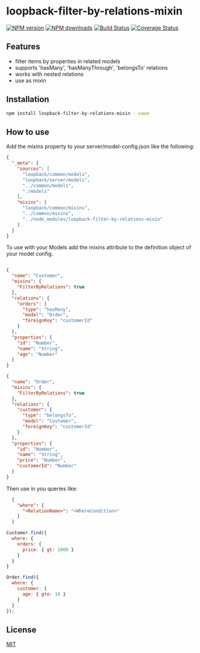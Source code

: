 # loopback-filter-by-relations-mixin
[![NPM version][npm-image]][npm-url] [![NPM downloads][npm-downloads-image]][npm-downloads-url]
[![Build Status](https://travis-ci.com/yuranevmer/loopback-filter-by-relations-mixin.svg?branch=master)](https://travis-ci.com/yuranevmer/loopback-filter-by-relations-mixin)
[![Coverage Status](https://coveralls.io/repos/github/yuranevmer/loopback-filter-by-relations-mixin/badge.svg)](https://coveralls.io/github/yuranevmer/loopback-filter-by-relations-mixin)

## Features

- filter items by properties in related models 
- supports 'hasMany', 'hasManyThrough', 'belongsTo' relations
- works with nested relations
- use as mixin

## Installation

```bash
npm install loopback-filter-by-relations-mixin --save
```

## How to use

Add the mixins property to your server/model-config.json like the following:

```json
{
  "_meta": {
    "sources": [
      "loopback/common/models",
      "loopback/server/models",
      "../common/models",
      "./models"
    ],
    "mixins": [
      "loopback/common/mixins",
      "../common/mixins",
      "../node_modules/loopback-filter-by-relations-mixin"
    ]
  }
}
```


To use with your Models add the mixins attribute to the definition object of your model config.

```json

{
  "name": "Customer",
  "mixins": {
    "FilterByRelations": true
  },
  "relations": {
    "orders": {
      "type": "hasMany",
      "model": "Order",
      "foreignKey": "customerId"
    }
  },
  "properties": {
    "id": "Number",
    "name": "String",
    "age": "Number"
  }
} 
```
```json
{
  "name": "Order",
  "mixins": {
    "FilterByRelations": true
  },
  "relations": {
    "customer": {
      "type": "belongsTo",
      "model": "Customer",
      "foreignKey": "customerId"
    }
  },
  "properties": {
    "id": "Number",
    "name": "String",
    "price": "Number",
    "customerId": "Number"
  }
}
```

Then use in you queries like:

```json
  {
    "where": {
      "<RelationName>": "<WhereCondition>"
    }
  }
```

```js
Customer.find({
  where: {
    orders: {
      price: { gt: 1000 }
    }
  }
}
```

```js
Order.find({
  where: {
    customer: {
      age: { gte: 18 }
    }
  }
});
```



## License

[MIT](LICENSE)

[npm-image]: https://img.shields.io/npm/v/loopback-filter-by-relations-mixin.svg
[npm-url]: https://npmjs.org/package/loopback-filter-by-relations-mixin
[npm-downloads-image]: https://img.shields.io/npm/dm/loopback-filter-by-relations-mixin.svg
[npm-downloads-url]: https://npmjs.org/package/loopback-filter-by-relations-mixin